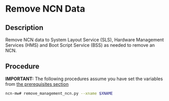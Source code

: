 # Remove NCN Data

## Description

Remove NCN data to System Layout Service (SLS), Hardware Management Services (HMS) and Boot Script Service (BSS) as needed to remove an NCN.

## Procedure

**IMPORTANT:** The following procedures assume you have set the variables from [the prerequisites section](../Add_Remove_Replace.md#prerequisites)

``` bash
ncn-mw# remove_management_ncn.py --xname $XNAME
```
